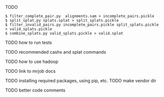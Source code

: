 TODO

```
$ filter_complete_pair.py  alignments.sam > incomplete_pairs.pickle
$ split_splat.py splats.splat > split_splats.pickle
$ filter_invalid_pairs.py incomplete_pairs.pickle split_splats.pickle > valid_splats.pickle
$ combine_splats.py valid_splats.pickle > valid.splat
```

TODO how to run tests

TODO recommended cashx and splat commands

TODO how to use hadoop

TODO link to mrjob docs

TODO installing required packages, using pip, etc.
TODO make vendor dir

TODO better code comments
